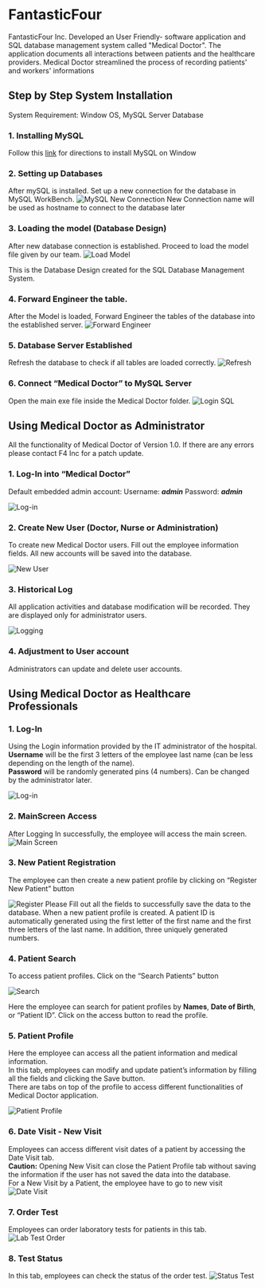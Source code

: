 # FantasticFour
FantasticFour Inc. Developed an User Friendly- software application and SQL database management system called "Medical Doctor". The application documents all interactions between patients and the healthcare providers. Medical Doctor streamlined the process of recording patients' and workers' informations

## Step by Step System Installation
System Requirement: Window OS, MySQL Server Database

### 1. Installing MySQL
Follow this [link](https://dev.mysql.com/doc/refman/8.0/en/windows-installation.html) for directions to install MySQL on Window

### 2. Setting up Databases
After mySQL is installed. Set up a new connection for the database in MySQL WorkBench.
![MySQL New Connection](https://github.com/congnguyen53/FantasticFour/blob/master/MDPic/newconnection.png)
New Connection name will be used as hostname to connect to the database later

### 3. Loading the model (Database Design)
After new database connection is established. Proceed to load the model file given by our team.
![Load Model](https://github.com/congnguyen53/FantasticFour/blob/master/MDPic/loadmodel.png)

This is the Database Design created for the SQL Database Management System.

### 4. Forward Engineer the table.
After the Model is loaded, Forward Engineer the tables of the database into the established server.
![Forward Engineer](https://github.com/congnguyen53/FantasticFour/blob/master/MDPic/forward%20engineer.png)

### 5. Database Server Established
Refresh the database to check if all tables are loaded correctly.
![Refresh](https://github.com/congnguyen53/FantasticFour/blob/master/MDPic/refresh.png)

### 6. Connect “Medical Doctor” to MySQL Server
Open the main exe file inside the Medical Doctor folder.
![Login SQL](https://github.com/congnguyen53/FantasticFour/blob/master/MDPic/SQLlogin.png)


## Using Medical Doctor as Administrator
All the functionality of Medical Doctor of Version 1.0. If there are any errors please contact F4 Inc for a patch update.

### 1. Log-In into “Medical Doctor”
Default embedded admin account:
Username: __*admin*__
Password: __*admin*__

![Log-in](https://github.com/congnguyen53/FantasticFour/blob/master/MDPic/Login-Screen.JPG)

### 2. Create New User (Doctor, Nurse or Administration)
To create new Medical Doctor users. Fill out the employee information fields. All new accounts will be saved into the database. 

![New User](https://github.com/congnguyen53/FantasticFour/blob/master/MDPic/NewUserCreated.JPG)

### 3. Historical Log
All application activities and database modification will be recorded. They are displayed only for administrator users.

![Logging](https://github.com/congnguyen53/FantasticFour/blob/master/MDPic/historylog.JPG)

### 4. Adjustment to User account
Administrators can update and delete user accounts.

## Using Medical Doctor as Healthcare Professionals

### 1. Log-In
Using the Login information provided by the IT administrator of the hospital. <br />
 **Username** will be the first 3 letters of the employee last name (can be less depending on the length of the name). <br />
**Password** will be randomly generated pins (4 numbers). Can be changed by the administrator later.

![Log-in](https://github.com/congnguyen53/FantasticFour/blob/master/MDPic/Login-Screen.JPG)

### 2. MainScreen Access

After Logging In successfully, the employee will access the main screen.
![Main Screen](https://github.com/congnguyen53/FantasticFour/blob/master/MDPic/MainScreen.JPG)

### 3. New Patient Registration
The employee can then create a new patient profile by clicking on “Register New Patient” button

![Register](https://github.com/congnguyen53/FantasticFour/blob/master/MDPic/NewPatient.JPG)
Please Fill out all the fields to successfully save the data to the database. When a new patient profile is created. A patient ID is automatically generated using the first letter of the first name and the first three letters of the last name. In addition, three uniquely generated numbers.

### 4. Patient Search

To access patient profiles. Click on the “Search Patients” button

![Search](https://github.com/congnguyen53/FantasticFour/blob/master/MDPic/Search.JPG)

Here the employee can search for patient profiles by **Names**, **Date of Birth**, or “Patient ID”. Click on the access button to read the profile.

### 5. Patient Profile

Here the employee can access all the patient information and medical information.<br/>
In this tab, employees can modify and update patient’s information by filling all the fields and clicking the Save button. <br/>
There are tabs on top of the profile to access different functionalities of Medical Doctor application.<br/>

![Patient Profile](https://github.com/congnguyen53/FantasticFour/blob/master/MDPic/PatientProfile.JPG)

### 6. Date Visit - New Visit
Employees can access different visit dates of a patient by accessing the Date Visit tab. <br/>
**Caution:** Opening New Visit can close the Patient Profile tab without saving the information if the user has not saved the data into the database. <br/>
For a New Visit by a Patient, the employee have to go to new visit <br/>
![Date Visit](https://github.com/congnguyen53/FantasticFour/blob/master/MDPic/VisitHistory.JPG)
<br/>
### 7. Order Test
Employees can order laboratory tests for patients in this tab. 
![Lab Test Order](https://github.com/congnguyen53/FantasticFour/blob/master/MDPic/OrderTest.JPG)

### 8. Test Status
In this tab, employees can check the status of the order test.
![Status Test](https://github.com/congnguyen53/FantasticFour/blob/master/MDPic/TestStatus.JPG)








